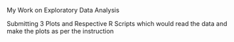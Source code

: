 My Work on Exploratory Data Analysis

Submitting 3 Plots and Respective R Scripts which would read the data and make the plots as per the instruction